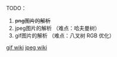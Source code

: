 TODO：
1.  <del>png图片的解析</del>
2. jpeg图片的解析 （难点：哈夫曼树）
3. gif图片的解析 （难点：八叉树 RGB 优化）


[gif wiki](https://www.w3.org/Graphics/GIF/spec-gif89a.txt)
[jpeg wiki](http://twins.ee.nctu.edu.tw/courses/soclab_04/lab_hw_pdf/proj1_jpeg_introduction.pdf)
